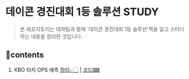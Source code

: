 # 데이콘 경진대회 1등 솔루션 STUDY
> 본 레포지토리는 데파팀과 함께 '데이콘 경진대회 1등 솔루션'책을 일고 스터디 하는 내용을 정리한 것입니다.

## 📑contents<a id='contents'></a>
1. KBO 타자 OPS 예측 [정리👉🏻](Chap01.md) | [코드⌨](Chap01.ipynb)